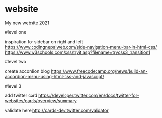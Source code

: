 # website

My new website 2021

#level one

inspiration for sidebar on right and left
https://www.codingnepalweb.com/side-navigation-menu-bar-in-html-css/
https://www.w3schools.com/css/tryit.asp?filename=trycss3_transition1

#level two

create accordion blog
https://www.freecodecamp.org/news/build-an-accordion-menu-using-html-css-and-javascript/

#level 3

add twitter card
https://developer.twitter.com/en/docs/twitter-for-websites/cards/overview/summary

validate here
http://cards-dev.twitter.com/validator
